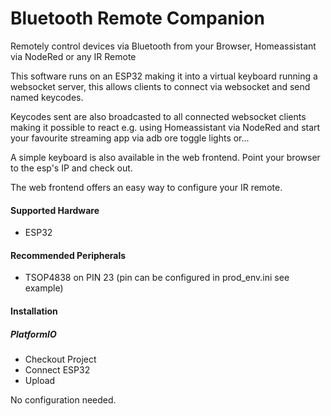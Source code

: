 # Bluetooth Remote Companion

Remotely control devices via Bluetooth from your Browser, Homeassistant via NodeRed or any IR Remote 

This software runs on an ESP32 making it into a virtual keyboard running a websocket server, this allows clients to connect via websocket and send named keycodes.

Keycodes sent are also broadcasted to all connected websocket clients making it possible to react 
e.g. using Homeassistant via NodeRed and start your favourite streaming app via adb ore toggle lights or...

A simple keyboard is also available in the web frontend. Point your browser to the esp's IP and check out.

The web frontend offers an easy way to configure your IR remote.

#### Supported Hardware
* ESP32

#### Recommended Peripherals
* TSOP4838 on PIN 23 (pin can be configured in prod_env.ini see example)

#### Installation
##### PlatformIO
* Checkout Project
* Connect ESP32
* Upload

No configuration needed.
